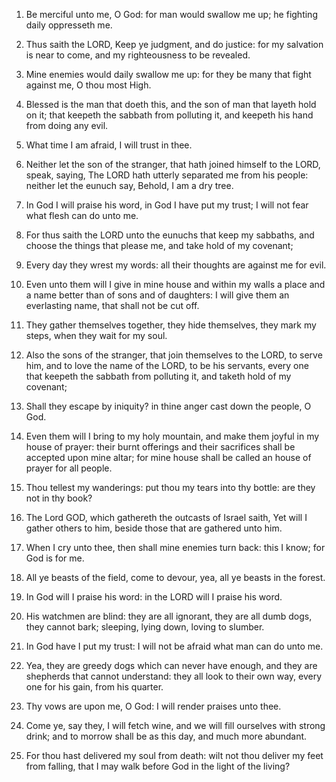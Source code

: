 1. Be merciful unto me, O God: for man would swallow me up; he
fighting daily oppresseth me.

1. Thus saith the LORD, Keep ye judgment, and do justice: for my
salvation is near to come, and my righteousness to be revealed.

2. Mine enemies would daily swallow me up: for they be many that
fight against me, O thou most High.

2. Blessed is the man that doeth this, and the son of man that
layeth hold on it; that keepeth the sabbath from polluting it, and
keepeth his hand from doing any evil.

3. What time I am afraid, I will trust in thee.

3. Neither let the son of the stranger, that hath joined himself to
the LORD, speak, saying, The LORD hath utterly separated me from his
people: neither let the eunuch say, Behold, I am a dry tree.

4. In God I will praise his word, in God I have put my trust; I will
not fear what flesh can do unto me.

4. For thus saith the LORD unto the eunuchs that keep my sabbaths,
and choose the things that please me, and take hold of my covenant;

5. Every day they wrest my words: all their thoughts are against me
for evil.

5. Even unto them will I give in mine house and within my walls a
place and a name better than of sons and of daughters: I will give
them an everlasting name, that shall not be cut off.

6. They gather themselves together, they hide themselves, they mark
my steps, when they wait for my soul.

6. Also the sons of the stranger, that join themselves to the LORD,
to serve him, and to love the name of the LORD, to be his servants,
every one that keepeth the sabbath from polluting it, and taketh hold
of my covenant;

7. Shall they escape by iniquity? in thine anger cast down the
people, O God.

7. Even them will I bring to my holy mountain, and
make them joyful in my house of prayer: their burnt offerings and
their sacrifices shall be accepted upon mine altar; for mine house
shall be called an house of prayer for all people.

8. Thou tellest my wanderings: put thou my tears into thy bottle:
are they not in thy book?

8. The Lord GOD, which gathereth the outcasts of Israel saith, Yet
will I gather others to him, beside those that are gathered unto him.

9. When I cry unto thee, then shall mine enemies turn back: this I
know; for God is for me.

9. All ye beasts of the field, come to devour, yea, all ye beasts in
the forest.

10. In God will I praise his word: in the LORD will I praise his
word.

10. His watchmen are blind: they are all ignorant, they are all dumb
dogs, they cannot bark; sleeping, lying down, loving to slumber.

11. In God have I put my trust: I will not be afraid what man can do
unto me.

11. Yea, they are greedy dogs which can never have enough, and they
are shepherds that cannot understand: they all look to their own way,
every one for his gain, from his quarter.

12. Thy vows are upon me, O God: I will render praises unto thee.

12. Come ye, say they, I will fetch wine, and we will fill ourselves
with strong drink; and to morrow shall be as this day, and much more
abundant.

13. For thou hast delivered my soul from death: wilt not thou
deliver my feet from falling, that I may walk before God in the light
of the living?